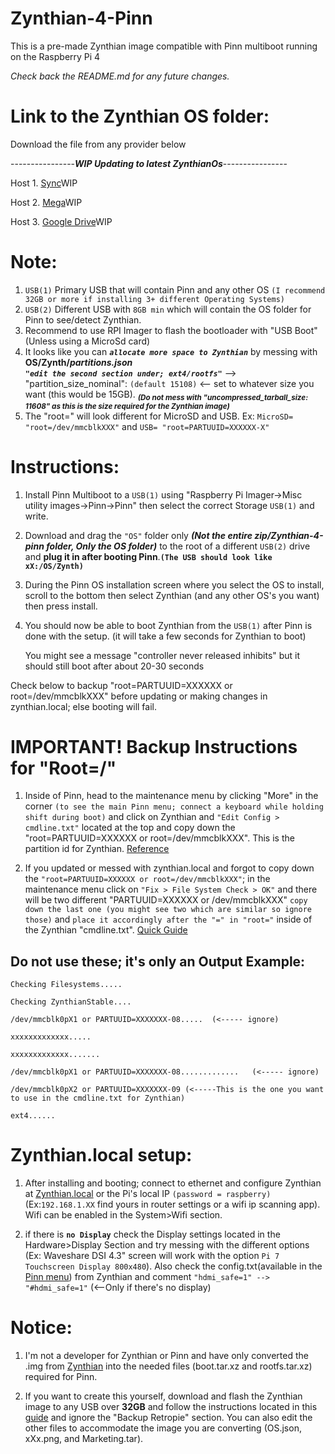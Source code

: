 # Zynthian-4-Pinn
This is a pre-made Zynthian image compatible with Pinn multiboot running on the Raspberry Pi 4

*Check back the README.md for any future changes.*

# **Link to the Zynthian OS folder:**

Download the file from any provider below

----------------***WIP Updating to latest ZynthianOs***----------------

Host 1. [Sync]()WIP

Host 2. [Mega]()WIP

Host 3. [Google Drive]()WIP

# **Note:**

1. `USB(1)` Primary USB that will contain Pinn and any other OS `(I recommend 32GB or more if installing 3+ different Operating Systems)`
2. `USB(2)` Different USB with `8GB min` which will contain the OS folder for Pinn to see/detect Zynthian.
3. Recommend to use RPI Imager to flash the bootloader with "USB Boot" (Unless using a MicroSd card)
4. It looks like you can ***`allocate more space to Zynthian`*** by messing with **OS/Zynth/***partitions.json*****                          
***`"edit the second section under; ext4/rootfs"`*** --> "partition_size_nominal": `(default 15108)` <-- set to whatever size you want (this would be 15GB). <sub> ***(Do not mess with "uncompressed_tarball_size: 11608" as this is the size required for the Zynthian image)***<sub>
5. The "root=" will look different for MicroSD and USB. Ex: `MicroSD= "root=/dev/mmcblkXXX"` and `USB= "root=PARTUUID=XXXXXX-X"`

# **Instructions:**
1. Install Pinn Multiboot to a `USB(1)` using "Raspberry Pi Imager->Misc utility images->Pinn->Pinn" then select the correct Storage `USB(1)` and write.
2. Download and drag the `"OS"` folder only ***(Not the entire zip/Zynthian-4-pinn folder, Only the OS folder)*** to the root of a different `USB(2)` drive and **plug it in after booting Pinn**.**`(The USB should look like xX:/OS/Zynth)`**
3. During the Pinn OS installation screen where you select the OS to install, scroll to the bottom then select Zynthian (and any other OS's you want) then press install.
4. You should now be able to boot Zynthian from the `USB(1)` after Pinn is done with the setup. (it will take a few seconds for Zynthian to boot)
   
   You might see a message "controller never released inhibits" but it should still boot after about 20-30 seconds

Check below to backup "root=PARTUUID=XXXXXX or root=/dev/mmcblkXXX" before updating or making changes in zynthian.local; else booting will fail.

# **IMPORTANT! Backup Instructions for "Root=/"**
1. Inside of Pinn, head to the maintenance menu by clicking "More" in the corner `(to see the main Pinn menu; connect a keyboard while holding shift during boot)` and click on Zynthian and `"Edit Config > cmdline.txt"` located at the top and copy down the "root=PARTUUID=XXXXXX or root=/dev/mmcblkXXX". This is the partition id for Zynthian. [Reference](https://github.com/procount/pinn/blob/master/README_PINN.md#easy-config-file-editor)

2. If you updated or messed with zynthian.local and forgot to copy down the `"root=PARTUUID=XXXXXX or root=/dev/mmcblkXXX"`; in the maintenance menu click on `"Fix > File System Check > OK"`  and there will be two different "PARTUUID=XXXXXX or /dev/mmcblkXXX" `copy down the last one (you might see two which are similar so ignore those)` and `place it accordingly after the "=" in "root="` inside of the Zynthian "cmdline.txt". [Quick Guide](https://youtu.be/vIRjE890PFs)

## ****Do not use these; it's only an Output Example:****

    Checking Filesystems.....

    Checking ZynthianStable....

    /dev/mmcblk0pX1 or PARTUUID=XXXXXXX-08.....  (<----- ignore)

    xxxxxxxxxxxxx.....

    xxxxxxxxxxxxx.......

    /dev/mmcblk0pX1 or PARTUUID=XXXXXXX-08.............   (<----- ignore)

    /dev/mmcblk0pX2 or PARTUUID=XXXXXXX-09 (<-----This is the one you want to use in the cmdline.txt for Zynthian)

    ext4......


# **Zynthian.local setup:**

1. After installing and booting; connect to ethernet and configure Zynthian at [Zynthian.local](http://zynthian.local) or the Pi's local IP `(password = raspberry)` (Ex:`192.168.1.XX` find yours in router settings or a wifi ip scanning app). Wifi can be enabled in the System>Wifi section.

2. if there is **`no Display`** check the Display settings located in the Hardware>Display Section and try messing with the different options (Ex: Waveshare DSI 4.3" screen will work with the option `Pi 7 Touchscreen Display 800x480`). Also check the config.txt(available in the [Pinn menu](https://github.com/procount/pinn/blob/master/README_PINN.md#easy-config-file-editor)) from Zynthian and comment `"hdmi_safe=1" --> "#hdmi_safe=1"` (<--Only if there's no display)


# **Notice:** 
1. I'm not a developer for Zynthian or Pinn and have only converted the .img from [Zynthian](https://Zynthian.org/) into the needed files (boot.tar.xz and rootfs.tar.xz) required for Pinn.

3. If you want to create this yourself, download and flash the Zynthian image to any USB over **32GB** and follow the instructions located in this [guide](https://github.com/procount/pinn/wiki/How-to-Create-a-Multi-Boot-SD-card-out-of-2-existing-OSes-using-PINN) and ignore the "Backup Retropie" section. You can also edit the other files to accommodate the image you are converting (OS.json, xXx.png, and Marketing.tar).
